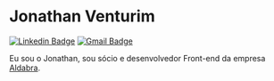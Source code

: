 
# Jonathan Venturim 

[![Linkedin Badge](https://img.shields.io/badge/-Jonathan%20Venturim-6633cc?style=flat-square&logo=Linkedin&logoColor=white&link=https://www.linkedin.com/in/venturimdias/)](https://www.linkedin.com/in/venturimdias/) 
[![Gmail Badge](https://img.shields.io/badge/-venturim.dias@gmail.com-6633cc?style=flat-square&logo=Gmail&logoColor=white&link=mailto:venturim.dias@gmail.com)](mailto:venturim.dias@gmail.com)

Eu sou o Jonathan, sou sócio e desenvolvedor Front-end da empresa [Aldabra](www.aldabra.com.br). 